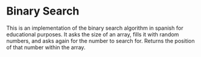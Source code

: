 <h1>Binary Search</h1>
This is an implementation of the binary search algorithm in spanish for educational purposes.
It asks the size of an array, fills it with random numbers, and asks again for the number to search for.
Returns the position of that number within the array.
